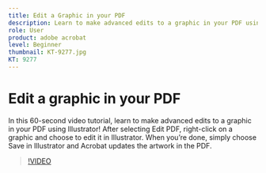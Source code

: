 ```yaml
---
title: Edit a Graphic in your PDF
description: Learn to make advanced edits to a graphic in your PDF using Illustrator
role: User
product: adobe acrobat
level: Beginner
thumbnail: KT-9277.jpg
KT: 9277
---
```

# Edit a graphic in your PDF

In this 60-second video tutorial, learn to make advanced edits to a graphic in your PDF using Illustrator! After selecting Edit PDF, right-click on a graphic and choose to edit it in Illustrator. When you’re done, simply choose Save in Illustrator and Acrobat updates the artwork in the PDF.

>[!VIDEO](https://video.tv.adobe.com/v/338277?hidetitle=true)

